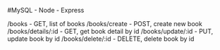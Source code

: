 #MySQL - Node - Express

/books - GET, list of books
/books/create - POST, create new book
/books/details/:id - GET, get book detail by id
/books/update/:id - PUT, update book by id
/books/delete/:id - DELETE, delete book by id
 